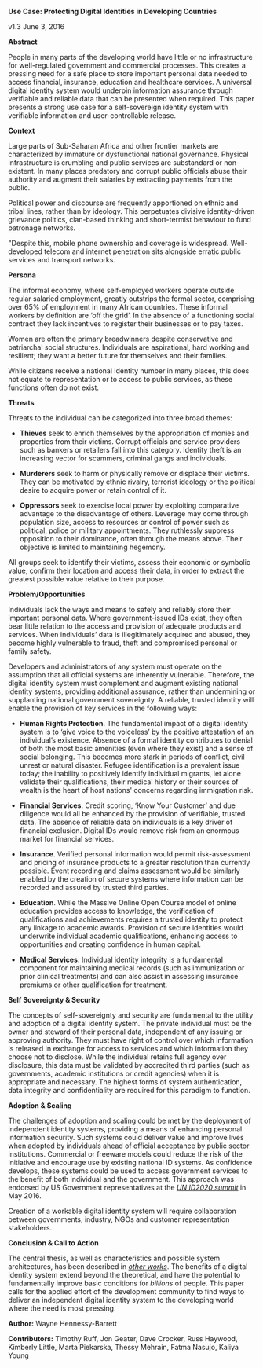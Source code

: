**Use Case: Protecting Digital Identities in Developing Countries**

v1.3 June 3, 2016

**Abstract**

People in many parts of the developing world have little or no infrastructure for well-regulated government and commercial processes. This creates a pressing need for a safe place to store important personal data needed to access financial, insurance, education and healthcare services. A universal digital identity system would underpin information assurance through verifiable and reliable data that can be presented when required. This paper presents a strong use case for a self-sovereign identity system with verifiable information and user-controllable release.

**Context**

Large parts of Sub-Saharan Africa and other frontier markets are characterized by immature or dysfunctional national governance.  Physical infrastructure is crumbling and public services are substandard or non-existent. In many places predatory and corrupt public officials abuse their authority and augment their salaries by extracting payments from the public.  

Political power and discourse are frequently apportioned on ethnic and tribal lines, rather than by ideology. This perpetuates divisive identity-driven grievance politics, clan-based thinking and short-termist behaviour to fund patronage networks.

"Despite this, mobile phone ownership and coverage is widespread. Well-developed telecom and internet penetration sits alongside erratic public services and transport networks.

**Persona**

The informal economy, where self-employed workers operate outside regular salaried employment, greatly outstrips the formal sector, comprising over 65% of employment in many African countries. These informal workers by definition are ‘off the grid’. In the absence of a functioning social contract they lack incentives to register their businesses or to pay taxes. 

Women are often the primary breadwinners despite conservative and patriarchal social structures. Individuals are aspirational, hard working and resilient; they want a better future for themselves and their families. 

While citizens receive a national identity number in many places, this does not equate to representation or to access to public services, as these functions often do not exist.

**Threats**

Threats to the individual can be categorized into three broad themes:

-   **Thieves** seek to enrich themselves by the appropriation of monies and properties from their victims. Corrupt officials and service providers such as bankers or retailers fall into this category. Identity theft is an increasing vector for scammers, criminal gangs and individuals.

-   **Murderers** seek to harm or physically remove or displace their victims. They can be motivated by ethnic rivalry, terrorist ideology or the political desire to acquire power or retain control of it.

-   **Oppressors** seek to exercise local power by exploiting comparative advantage to the disadvantage of others. Leverage may come through population size, access to resources or control of power such as political, police or military appointments. They ruthlessly suppress opposition to their dominance, often through the means above. Their objective is limited to maintaining hegemony.

All groups seek to identify their victims, assess their economic or symbolic value, confirm their location and access their data, in order to extract the greatest possible value relative to their purpose.

**Problem/Opportunities**

Individuals lack the ways and means to safely and reliably store their important personal data. Where government-issued IDs exist, they often bear little relation to the access and provision of adequate products and services. When individuals’ data is illegitimately acquired and abused, they become highly vulnerable to fraud, theft and compromised personal or family safety.

Developers and administrators of any system must operate on the assumption that all official systems are inherently vulnerable. Therefore, the digital identity system must complement and augment existing national identity systems, providing additional assurance, rather than undermining or supplanting national government sovereignty. A reliable, trusted identity will enable the provision of key services in the following ways:

-   **Human Rights Protection**. The fundamental impact of a digital identity system is to ‘give voice to the voiceless’ by the positive attestation of an individual’s existence. Absence of a formal identity contributes to denial of both the most basic amenities (even where they exist) and a sense of social belonging. This becomes more stark in periods of conflict, civil unrest or natural disaster. Refugee identification is a prevalent issue today; the inability to positively identify individual migrants, let alone validate their qualifications, their medical history or their sources of wealth is the heart of host nations' concerns regarding immigration risk.

-   **Financial Services**. Credit scoring, ‘Know Your Customer’ and due diligence would all be enhanced by the provision of verifiable, trusted data. The absence of reliable data on individuals is a key driver of financial exclusion. Digital IDs would remove risk from an enormous market for financial services.

-   **Insurance**. Verified personal information would permit risk-assessment and pricing of insurance products to a greater resolution than currently possible. Event recording and claims assessment would be similarly enabled by the creation of secure systems where information can be recorded and assured by trusted third parties.

-   **Education**. While the Massive Online Open Course model of online education provides access to knowledge, the verification of qualifications and achievements requires a trusted identity to protect any linkage to academic awards. Provision of secure identities would underwrite individual academic qualifications, enhancing access to opportunities and creating confidence in human capital.

-   **Medical Services**. Individual identity integrity is a fundamental component for maintaining medical records (such as immunization or prior clinical treatments) and can also assist in assessing insurance premiums or other qualification for treatment.

**Self Sovereignty & Security**

The concepts of self-sovereignty and security are fundamental to the utility and adoption of a digital identity system. The private individual must be the owner and steward of their personal data, independent of any issuing or approving authority. They must have right of control over which information is released in exchange for access to services and which information they choose not to disclose. While the individual retains full agency over disclosure, this data must be validated by accredited third parties (such as governments, academic institutions or credit agencies) when it is appropriate and necessary. The highest forms of system authentication, data integrity and confidentiality are required for this paradigm to function.

**Adoption & Scaling**

The challenges of adoption and scaling could be met by the deployment of independent identity systems, providing a means of enhancing personal information security. Such systems could deliver value and improve lives when adopted by individuals ahead of official acceptance by public sector institutions. Commercial or freeware models could reduce the risk of the initiative and encourage use by existing national ID systems. As confidence develops, these systems could be used to access government services to the benefit of both individual and the government. This approach was endorsed by US Government representatives at the [*UN ID2020 summit*](http://www.id2020.org/un-summit-2016) in May 2016. 

Creation of a workable digital identity system will require collaboration between governments, industry, NGOs and customer representation stakeholders.

**Conclusion & Call to Action**

The central thesis, as well as characteristics and possible system architectures, has been described in [*other works*](../../RWoT1/). The benefits of a digital identity system extend beyond the theoretical, and have the potential to fundamentally improve basic conditions for *billions* of people. This paper calls for the applied effort of the development community to find ways to deliver an independent digital identity system to the developing world where the need is most pressing.

**Author:** Wayne Hennessy-Barrett

<span id="h.gjdgxs" class="anchor"></span>**Contributors:** Timothy Ruff, Jon Geater, Dave Crocker, Russ Haywood, Kimberly Little, Marta Piekarska, Thessy Mehrain, Fatma Nasujo, Kaliya Young
